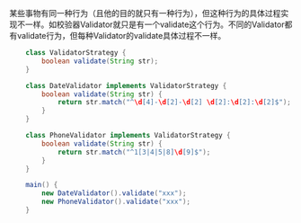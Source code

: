 某些事物有同一种行为（且他的目的就只有一种行为），但这种行为的具体过程实现不一样。如校验器Validator就只是有一个validate这个行为。不同的Validator都有validate行为，但每种Validator的validate具体过程不一样。

```java
    class ValidatorStrategy {
        boolean validate(String str);
    }

    class DateValidator implements ValidatorStrategy {
        boolean validate(String str) {
            return str.match("^\d[4]-\d[2]-\d[2] \d[2]:\d[2]:\d[2]$");
        }
    }

    class PhoneValidator implements ValidatorStrategy {
        boolean validate(String str) {
            return str.match("^1[3|4|5|8]\d[9]$");
        }
    }

    main() {
        new DateValidator().validate("xxx");
        new PhoneValidator().validate("xxx");
    }

```